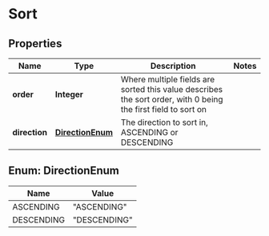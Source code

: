 
# Sort

## Properties
Name | Type | Description | Notes
------------ | ------------- | ------------- | -------------
**order** | **Integer** | Where multiple fields are sorted this value describes the sort order, with 0 being the first field to sort on | 
**direction** | [**DirectionEnum**](#DirectionEnum) | The direction to sort in, ASCENDING or DESCENDING | 


<a name="DirectionEnum"></a>
## Enum: DirectionEnum
Name | Value
---- | -----
ASCENDING | &quot;ASCENDING&quot;
DESCENDING | &quot;DESCENDING&quot;



